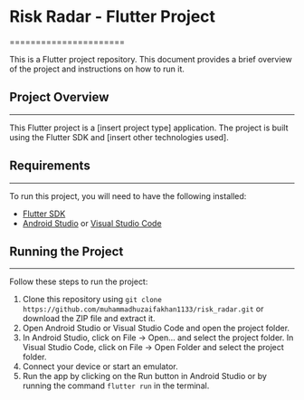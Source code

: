 # Risk Radar - Flutter Project
======================

This is a Flutter project repository. This document provides a brief overview of the project and instructions on how to run it.

## Project Overview
----------------

This Flutter project is a [insert project type] application. The project is built using the Flutter SDK and [insert other technologies used].

## Requirements
------------

To run this project, you will need to have the following installed:

-   [Flutter SDK](https://flutter.dev/docs/get-started/install)
-   [Android Studio](https://developer.android.com/studio) or [Visual Studio Code](https://code.visualstudio.com/)

## Running the Project
-------------------

Follow these steps to run the project:

1.  Clone this repository using `git clone https://github.com/muhammadhuzaifakhan1133/risk_radar.git` or download the ZIP file and extract it.
2.  Open Android Studio or Visual Studio Code and open the project folder.
3.  In Android Studio, click on File -> Open... and select the project folder. In Visual Studio Code, click on File -> Open Folder and select the project folder.
4.  Connect your device or start an emulator.
5.  Run the app by clicking on the Run button in Android Studio or by running the command `flutter run` in the terminal.
